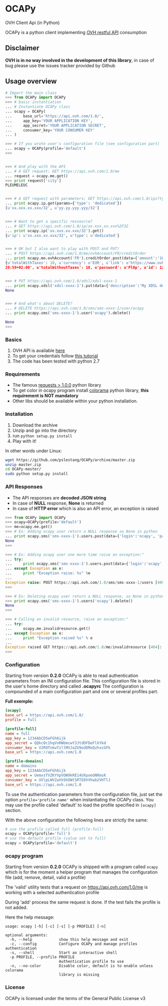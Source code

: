 OCAPy
=====

OVH Client Api (in Python)

OCAPy is a python client implementing [OVH restful API](https://api.ovh.com/console/) consumption

## Disclaimer ##
**OVH is in no way involved in the development of this library**, in case of bug please use the issues tracker provided by Github

## Usage overview

```python
# Import the main class
>>> from OCAPy import OCAPy
>>> # basic instantiation
... # Instantiate OCAPy class
... ocapy = OCAPy(
...     base_url='https://api.ovh.com/1.0/',
...     app_key='YOUR APPLICATION KEY',
...     app_secret='YOUR APPLICATION SECRET',
...     consumer_key='YOUR CONSUMER KEY'
... )

>>> # If you wrote user's configuration file (see configuration part)
... ocapy = OCAPy(profile='default')
>>> 


>>> # And play with the API
... # A GET request: GET https://api.ovh.com/1.0/me
... request = ocapy.me.get()
>>> print request['city']
PLEUMELEUC


>>> # A GET request with parameters; GET https://api.ovh.com/1.0/ips?type=dedicated
... print ocapy.ip.get(params={'type': 'dedicated'})
[u'xx.xxx.xx.xxx/32', u'yy.yy.yyy.yyy/32']


>>> # Want to get a specific ressource?
... # GET https://api.ovh.com/1.0/ip/xx.xxx.xx.xxx%2F32
... print ocapy.ip('xx.xxx.xx.xxx/32').get()
{u'ip': u'xx.xxx.xx.xxx/32', u'type': u'dedicated'}


>>> # OK but I also want to play with POST and PUT!
... # POST https://api.ovh.com/1.0/me/ovhAccount/FR/creditOrder
... print ocapy.me.ovhAccount('FR').creditOrder.post(data={'amount':'1000'})
{u'totalWithTaxes': 10, u'currency': u'EUR', u'link': u'https://www.ovh.com/cgi-bin/order/displayOrder.cgi?orderId=12345678&orderPassword=Pl0p', u'expirationDate': u'2013-09-25T23:
29:59+02:00', u'totalWithoutTaxes': 10, u'password': u'Pl0p', u'id': 12345678}


>>> # PUT https://api.ovh.com/1.0/xdsl/xdsl-xxxx-1
... print ocapy.xdsl('xdsl-xxxx-1').put(data={'description':'My XDSL description'})
None


>>> # And what's about DELETE?
... # DELETE https://api.ovh.com/1.0/sms/sms-xxxx-1/user/ocapy
... print ocapy.sms('sms-xxxx-1').user('ocapy').delete()

None
>>>
```

### Basics
1. OVH API is available [here](https://api.ovh.com/console/)
2. To get your credentials follow [this tutorial](http://www.ovh.com/fr/g934.premiers-pas-avec-l-api)
3. The code has been tested with python 2.7

### Requirements
* The famous [requests > 1.0.0](http://docs.python-requests.org/en/latest/) python library
* To get color in ocapy program install [colorama](https://pypi.python.org/pypi/colorama) python library, **this requirement is NOT mandatory**
* Other libs should be available within your python installation.

### Installation
1. Download the archive
2. Unzip and go into the directory
3. run ```python setup.py install```
4. Play with it!

In other words under Linux:

```bash
wget https://github.com/pslestang/OCAPy/archive/master.zip
unzip master.zip
cd OCAPy-master/
sudo python setup.py install
```

### API Responses
- The API responses are **decoded JSON string**
- In case of **NULL** response, **None** is returned
- In case of **HTTP error** which is also an API error, an exception is raised

```python
>>> from OCAPy import OCAPy
>>> ocapy=OCAPy(profile='default')
>>> me=ocapy.me.get()
>>> # Ex: Adding ocapy user return a NULL response so None in python
... print ocapy.sms('sms-xxxx-1').users.post(data={'login':'ocapy', 'password':'plopplop'})
None
>>>
```

```python
>>> # Ex: Adding ocapy user one more time raise an exception:"
... try:
...     print ocapy.sms('sms-xxxx-1').users.post(data={'login':'ocapy', 'password':'plopplop'})
... except Exception as e:
...     print "Exception raise: %s" %e
...
Exception raise: POST https://api.ovh.com/1.0/sms/sms-xxxx-1/users [409]: This login exists already for that account
>>>
```

```python
>>> # Ex: Deleting ocapy user return a NULL response, so None in python
>>> print ocapy.sms('sms-xxxx-1').users('ocapy').delete()
None
>>>
```

```python
>>> # Calling an invalid resource, raise an exception:"
... try:
...     ocapy.me.invalidresource.get()
... except Exception as e:
...     print "Exception raised %s" % e
...
Exception raised GET https://api.ovh.com/1.0/me/invalidresource [404]: Got an invalid (or empty) URL
>>>
```

### Configuration
Starting from version **0.2.0** OCAPy is able to read authentication parameters from an INI configuration file. This configuration file is stored in the user's home directory and called **.ocapyrc**
The configuration is compounded of a main configuration part and one or several profiles part.

**Full exemple:**

```ini
[ocapy]
base_url = https://api.ovh.com/1.0/
profile = full

[profile-full]
name = full
app_key = 1234AbCD5eFGh6ijk
app_secret = QQkc0c1hqVnRWbmcwY3JtdDFDeFlkYkd
consumer_key = V2ROTnkwTzllMVJaZU9odDMxQzhxcGFk
base_url = https://api.ovh.com/1.0

[profile-domains]
name = domains
app_key = 1234AbCD5eFGh6ijk
app_secret = UemxsTVZKYVpVOW9kRE14UXpoeGNRmsK
consumer_key = UVlpLWVZwVk9XOWtSRTE0VVhwb2VHTlJ
base_url = https://api.ovh.com/1.0
```

To use the authentication parameters from the configuration file, just set the option ```profile='profile name'``` when instantiating the OCAPy class.
You may use the profile called 'default' to load the profile specified in ```[ocapy]``` section.

With the above configuration the following lines are strictly the same:

```python
# use the profile called full (profile-full)
ocapy = OCAPy(profile='full')
# use the default profile (value set to full) 
ocapy = OCAPy(profile='default')

```

### ocapy program
Starting from version **0.2.0** OCAPy is shipped with a program called ```ocapy``` which is for the moment a helper program that manages the configuration file (add, remove, detail, valid a profile)

The 'valid' utility tests that a request on https://api.ovh.com/1.0/me is working with a selected authentication profile 

During 'add' process the same request is done. If the test fails the profile is not added.

Here the help message:

```
usage: ocapy [-h] [-c] [-s] [-p PROFILE] [-n]

optional arguments:
  -h, --help            show this help message and exit
  -c, --config          Configure OCAPy and manage profiles authentication
  -s, --shell           Start an interactive shell
  -p PROFILE, --profile PROFILE
                        Authentication profile to use
  -n, --no-color        Disable color, default is to enable unless colorama
                        library is missing
```



### License
OCAPy is licensed under the terms of the General Public License v3
